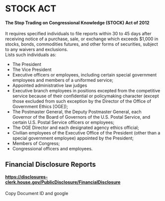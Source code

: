 # STOCK ACT
#### The Stop Trading on Congressional Knowledge (STOCK) Act of 2012
It requires specified individuals to file reports within 30 to 45 days 
after receiving notice of a purchase, sale, or exchange which exceeds 
$1,000 in stocks, bonds, commodities futures, and other forms of securities, 
subject to any waivers and exclusions. <br/>
Lists such individuals as:  
- The President
- The Vice President
- Executive officers or employees, including certain special government employees and members of a uniformed service; 
- Appointed administrative law judges
- Executive branch employees in positions excepted from the competitive service because of their confidential or policymaking character (except those excluded from such exception by the Director of the Office of Government Ethics [OGE]); 
- The Postmaster General, the Deputy Postmaster General, each Governor of the Board of Governors of the U.S. Postal Service, and certain U.S. Postal Service officers or employees; 
- The OGE Director and each designated agency ethics official; 
- Civilian employees of the Executive Office of the President (other than a special government employee) appointed by the President; 
- Members of Congress; 
- Congressional officers and employees.


## Financial Disclosure Reports
#### https://disclosures-clerk.house.gov/PublicDisclosure/FinancialDisclosure
Copy Document ID and google
